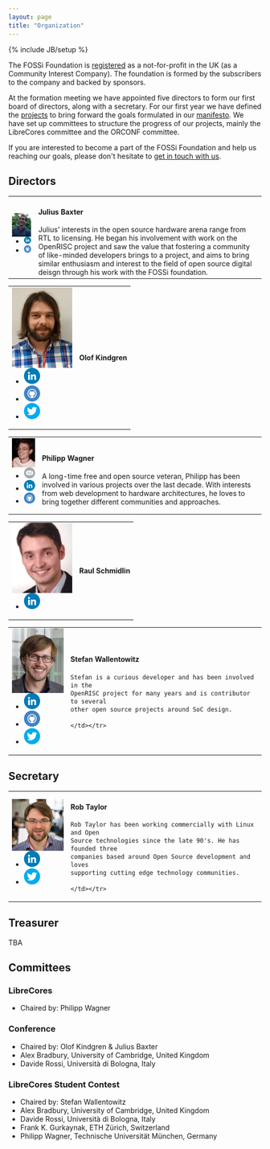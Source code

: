 ```yaml
---
layout: page
title: "Organization"
---
```

{% include JB/setup %}

The FOSSi Foundation is
[registered](https://beta.companieshouse.gov.uk/company/09848956) as a
not-for-profit in the UK (as a Community Interest Company). The
foundation is formed by the subscribers to the company and backed by
sponsors.

At the formation meeting we have appointed five directors to form our
first board of directors, along with a secretary. For our first year
we have defined the [projects](/projects.html) to bring forward the
goals formulated in our [manifesto](/manifesto.html). We have set up
committees to structure the progress of our projects, mainly the
LibreCores committee and the ORCONF committee.

If you are interested to become a part of the FOSSi Foundation and
help us reaching our goals, please don't hesitate to
[get in touch with us](/getinvolved.html).


## Directors

<table cellpadding="10">
	<tr><td><img src="/assets/people/JuliusBaxter.jpg" align="left" width="120px">
	<ul class="share-buttons">
	<li><a href="https://www.linkedin.com/in/julius-baxter-78840223"><img title="Visit my LinkedIn profile" src="/assets/flat_web_icon_set/color/LinkedIn.png"></a></li>
	<li><a href="https://github.com/juliusbaxter"><img title="Visit my GitHub account" src="/assets/flat_web_icon_set/color/Github.png"></a></li>
	</ul></td>
	<td><h4>Julius Baxter</h4>
	Julius' interests in the open source hardware arena range from RTL to licensing. He began his involvement with work on the OpenRISC project and saw the value that fostering a community of like-minded developers brings to a project, and aims to bring similar enthusiasm and interest to the field of open source digital deisgn through his work with the FOSSi foundation.
	</td></tr>
</table>

<table cellpadding="10">
	<tr><td><img src="/assets/people/OlofKindgren.jpg" align="left" width="120px">
	<ul class="share-buttons">
	<li><a href="https://www.linkedin.com/in/olofkindgren"><img title="Visit my LinkedIn profile" src="/assets/flat_web_icon_set/color/LinkedIn.png"></a></li>
	<li><a href="https://github.com/olofk/"><img title="Visit my GitHub account" src="/assets/flat_web_icon_set/color/Github.png"></a></li>
	<li><a href="https://twitter.com/OlofKindgren"><img title="Visit my Twitter account" src="/assets/flat_web_icon_set/color/Twitter.png"></a></li>
	</ul></td>
	<td><h4>Olof Kindgren</h4>
	</td></tr>
</table>

<table cellpadding="10">
	<tr><td><img src="/assets/people/PhilippWagner.jpg" align="left" width="120px">
	<ul class="share-buttons">
	<li><a href="mailto:mail@philipp-wagner.com"><img title="Send me an email" src="/assets/flat_web_icon_set/color/Email.png"/></a></li>
	<li><a href="https://www.linkedin.com/in/imphil"><img title="Visit my LinkedIn profile" src="/assets/flat_web_icon_set/color/LinkedIn.png"/></a></li>
	<li><a href="https://github.com/imphil"><img title="Visit my GitHub account" src="/assets/flat_web_icon_set/color/Github.png"/></a></li>
	</ul></td>
	<td>
	<h4>Philipp Wagner</h4>
	A long-time free and open source veteran, Philipp has been involved in various projects over the last decade. With interests from web development to hardware architectures, he loves to bring together different communities and approaches.
	</td></tr>
</table>

<table cellpadding="10">
	<tr><td><img src="/assets/people/RaulSchmidlin.jpg" align="left" width="120px">
	<ul class="share-buttons">
	<li><a href="https://www.linkedin.com/in/raul-schmidlin-5205367"><img title="Visit my LinkedIn profile" src="/assets/flat_web_icon_set/color/LinkedIn.png"></a></li>
	</ul></td>
	<td><h4>Raul Schmidlin</h4></td></tr>
</table>

<table cellpadding="10">
	<tr><td><img src="/assets/people/StefanWallentowitz.png" align="left" width="120px">
	<ul class="share-buttons">
	<li><a href="https://www.linkedin.com/in/wallento"><img title="Visit my LinkedIn profile" src="/assets/flat_web_icon_set/color/LinkedIn.png"></a></li>
	<li><a href="https://github.com/wallento/"><img title="Visit my GitHub account" src="/assets/flat_web_icon_set/color/Github.png"></a></li>
	<li><a href="https://twitter.com/wallento"><img title="Visit my Twitter account" src="/assets/flat_web_icon_set/color/Twitter.png"></a></li>
	</ul></td>
	<td><h4>Stefan Wallentowitz</h4>

	Stefan is a curious developer and has been involved in the
    OpenRISC project for many years and is contributor to several
    other open source projects around SoC design.

	</td></tr>
</table>

## Secretary

<table cellpadding="10">
	<tr><td><img src="/assets/people/RobTaylor.jpg" align="left" width="120px">
	<ul class="share-buttons">
	<li><a href="https://www.linkedin.com/in/robtaylor78"><img title="Visit my LinkedIn profile" src="/assets/flat_web_icon_set/color/LinkedIn.png"></a></li>
	<li><a href="https://twitter.com/robtaylor78"><img title="Visit my Twitter account" src="/assets/flat_web_icon_set/color/Twitter.png"></a></li>
	</ul></td>
	<td><h4>Rob Taylor</h4>

	Rob Taylor has been working commercially with Linux and Open
    Source technologies since the late 90's. He has founded three
    companies based around Open Source development and loves
    supporting cutting edge technology communities.

	</td></tr>
</table>

## Treasurer

TBA

## Committees

### LibreCores

* Chaired by: Philipp Wagner

### Conference

* Chaired by: Olof Kindgren & Julius Baxter
* Alex Bradbury, University of Cambridge, United Kingdom
* Davide Rossi, Università di Bologna, Italy

### LibreCores Student Contest

* Chaired by: Stefan Wallentowitz
* Alex Bradbury, University of Cambridge, United Kingdom
* Davide Rossi, Università di Bologna, Italy
* Frank K. Gurkaynak, ETH Zürich, Switzerland
* Philipp Wagner, Technische Universität München, Germany
